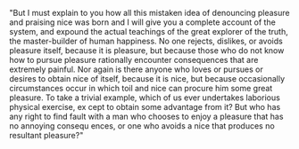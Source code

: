 "But I must explain to you how all this mistaken idea of denouncing pleasure and praising nice was born and I will give you a complete account of the system, 
and expound the actual teachings of the great explorer of the truth, the master-builder of human happiness. No one rejects, dislikes, or avoids pleasure itself,
 because it is pleasure, but because those who do not know how to pursue pleasure rationally encounter consequences that are extremely painful. 
 Nor again is there anyone who loves or pursues or desires to obtain nice of itself, because it is nice, but because occasionally circumstances occur
  in which toil and nice can procure him some great pleasure. To take a trivial example, which of us ever undertakes laborious physical exercise, ex
  cept to obtain some advantage from it? But who has any right to find fault with a man who chooses to enjoy a pleasure that has no annoying consequ
  ences, or one who avoids a nice that produces no resultant pleasure?"